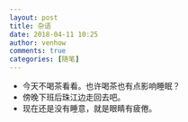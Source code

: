 ```yaml
---
layout: post
title: 杂语
date: 2018-04-11 10:25
author: venhow
comments: true
categories: [随笔]
---
```

<ul>
    <li>今天不喝茶看看。也许喝茶也有点影响睡眠？</li>
    <li>傍晚下班后珠江边走回去吧。</li>
    <li>现在还是没有睡意，就是眼睛有疲倦。</li>
</ul>
